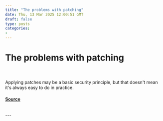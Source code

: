 ```yaml
---
title: "The problems with patching"
date: Thu, 13 Mar 2025 12:00:51 GMT
draft: false
type: posts
categories: 
- 
---
```

# The problems with patching

<br/>

<br/>
Applying patches may be a basic security principle, but that doesn't mean it's always easy to do in practice.

#### [Source](https://www.ncsc.gov.uk/blog-post/the-problems-with-patching)

<br/>
---
